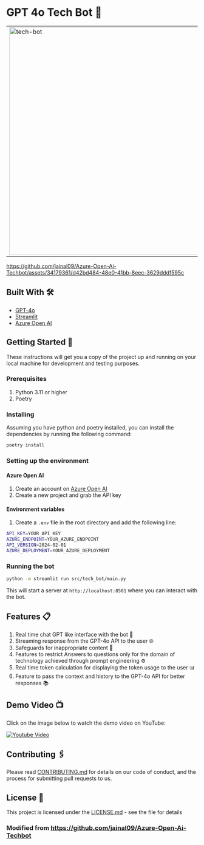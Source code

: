 # GPT 4o Tech Bot 🤖

<table>
  <tr>
    <td>
      <img src="https://github.com/jainal09/Azure-Open-Ai-Techbot/assets/34179361/0b2f194e-f0e8-4c35-bb60-40859a73f3ad" alt="tech-bot" width="600">
    </td>
    <td>
      This is a tech bot that efficiently answers questions related to technology. It is programmed to specialize in answering technological questions, simulating specific use cases of a particular topic. The bot utilizes the GPT-4o API and streamlit for its functionality.
    </td>
  </tr>
</table>


https://github.com/jainal09/Azure-Open-Ai-Techbot/assets/34179361/d42bd484-48e0-41bb-8eec-3629dddf595c

## Built With 🛠️
- [GPT-4o](https://openai.com/index/hello-gpt-4o)
- [Streamlit](https://streamlit.io/)
- [Azure Open AI](https://azure.microsoft.com/en-us/products/ai-services/openai-service)

## Getting Started 🚀

These instructions will get you a copy of the project up and running on your local machine for development and testing purposes.

### Prerequisites

1. Python 3.11 or higher
2. Poetry


### Installing

Assuming you have python and poetry installed, you can install the dependencies by running the following command:

```bash
poetry install
```

### Setting up the environment
#### Azure Open AI
1. Create an account on [Azure Open AI](https://azure.microsoft.com/en-us/products/ai-services/openai-service)
2. Create a new project and grab the API key
   
#### Environment variables
1. Create a `.env` file in the root directory and add the following line:
```bash
API_KEY=YOUR_API_KEY
AZURE_ENDPOINT=YOUR_AZURE_ENDPOINT
API_VERSION=2024-02-01
AZURE_DEPLOYMENT=YOUR_AZURE_DEPLOYMENT
```


### Running the bot
```bash
python -m streamlit run src/tech_bot/main.py
```
This will start a server at `http://localhost:8501` where you can interact with the bot.

## Features 📋
1. Real time chat GPT like interface with the bot 💬
2. Streaming response from the GPT-4o API to the user 🌐
3. Safeguards for inappropriate content 🚫
4. Features to restrict Answers to questions only for the domain of technology achieved through prompt engineering ⚙️
5. Real time token calculation for displaying the token usage to the user 📊
6. Feature to pass the context and history to the GPT-4o API for better responses 📚 


## Demo Video 📺
Click on the image below to watch the demo video on YouTube:

[![Youtube Video](https://img.youtube.com/vi/BB6yraGmftk/0.jpg)](https://www.youtube.com/watch?v=BB6yraGmftk)


## Contributing 🖇️

Please read [CONTRIBUTING.md](CONTRIBUTING.md) for details on our code of conduct, and the process for submitting pull requests to us.

## License 📄

This project is licensed under the [LICENSE.md](LICENSE.md) - see the file for details


### Modified from https://github.com/jainal09/Azure-Open-Ai-Techbot
